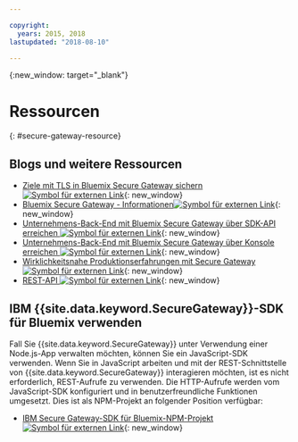 ```yaml
---

copyright:
  years: 2015, 2018
lastupdated: "2018-08-10"

---
```

{:new_window: target="_blank"}

# Ressourcen
{: #secure-gateway-resource}

## Blogs und weitere Ressourcen

- [Ziele mit TLS in Bluemix Secure Gateway sichern ![Symbol für externen Link](../../icons/launch-glyph.svg "Symbol für externen Link")](https://developer.ibm.com/bluemix/2015/04/17/securing-destinations-tls-bluemix-secure-gateway/){: new_window}
- [Bluemix Secure Gateway - Informationen![Symbol für externen Link](../../icons/launch-glyph.svg "Symbol für externen Link")](https://developer.ibm.com/bluemix/2015/03/27/bluemix-secure-gateway-yes-can-get/){: new_window}
- [Unternehmens-Back-End mit Bluemix Secure Gateway über SDK-API erreichen ![Symbol für externen Link](../../icons/launch-glyph.svg "Symbol für externen Link")](https://developer.ibm.com/bluemix/2015/04/07/reaching-enterprise-backend-bluemix-secure-gateway-via-sdk-api/){: new_window}
- [Unternehmens-Back-End mit Bluemix Secure Gateway über Konsole erreichen ![Symbol für externen Link](../../icons/launch-glyph.svg "Symbol für externen Link")](https://developer.ibm.com/bluemix/2015/04/01/reaching-enterprise-backend-bluemix-secure-gateway/){: new_window}
- [Wirklichkeitsnahe Produktionserfahrungen mit Secure Gateway ![Symbol für externen Link](../../icons/launch-glyph.svg "Symbol für externen Link")](https://www.ibm.com/blogs/bluemix/2015/11/secure-gateway-in-production-part1/){: new_window}
- [REST-API ![Symbol für externen Link](../../icons/launch-glyph.svg "Symbol für externen Link")](https://new-console.ng.bluemix.net/apidocs/25){: new_window}


## IBM {{site.data.keyword.SecureGateway}}-SDK für Bluemix verwenden
Fall Sie {{site.data.keyword.SecureGateway}} unter Verwendung einer Node.js-App verwalten möchten, können Sie ein JavaScript-SDK verwenden. Wenn Sie in JavaScript arbeiten und mit der REST-Schnittstelle von {{site.data.keyword.SecureGateway}} interagieren möchten, ist es nicht erforderlich, REST-Aufrufe zu verwenden. Die HTTP-Aufrufe werden vom JavaScript-SDK konfiguriert und in benutzerfreundliche Funktionen umgesetzt. Dies ist als NPM-Projekt an folgender Position verfügbar:

- [IBM Secure Gateway-SDK für Bluemix-NPM-Projekt ![Symbol für externen Link](../../icons/launch-glyph.svg "Symbol für externen Link")](https://www.npmjs.com/package/bluemix-secure-gateway){: new_window}
